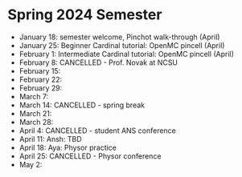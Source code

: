 # Spring 2024 Semester

- January 18: semester welcome, Pinchot walk-through (April)
- January 25: Beginner Cardinal tutorial: OpenMC pincell (April)
- February 1: Intermediate Cardinal tutorial: OpenMC pincell (April)
- February 8: CANCELLED - Prof. Novak at NCSU
- February 15:
- February 22:
- February 29:
- March 7:
- March 14: CANCELLED - spring break
- March 21:
- March 28:
- April 4: CANCELLED - student ANS conference
- April 11: Ansh: TBD
- April 18: Aya: Physor practice
- April 25: CANCELLED - Physor conference
- May 2:
